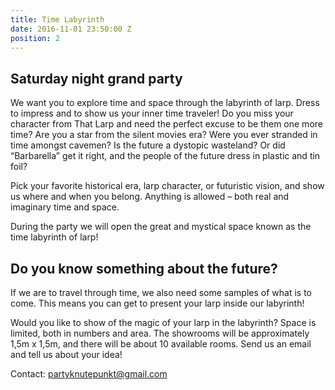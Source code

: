 ```yaml
---
title: Time Labyrinth
date: 2016-11-01 23:50:00 Z
position: 2
---
```


## Saturday night grand party

We want you to explore time and space through the labyrinth of larp.
Dress to impress and to show us your inner time traveler!
Do you miss your character from That Larp and need the perfect excuse to be them one more time? 
Are you a star from the silent movies era? 
Were you ever stranded in time amongst cavemen?
Is the future a dystopic wasteland?
Or did “Barbarella”  get it right, and the people of the future dress in plastic and tin foil?

Pick your favorite historical era, larp character, or futuristic vision, and show us where and when you belong. Anything is allowed – both real and imaginary time and space.

During the party we will open the great and mystical space known as the time labyrinth of larp!

## Do you know something about the future?

If we are to travel through time, we also need some samples of what is to come. This means you can get to present your larp inside our labyrinth!

Would you like to show of the magic of your larp in the labyrinth? Space is limited, both in numbers and area. The showrooms will be approximately 1,5m x 1,5m, and there will be about 10 available rooms. Send us an email and tell us about your idea!

Contact: [partyknutepunkt@gmail.com](partyknutepunkt@gmail.com)
